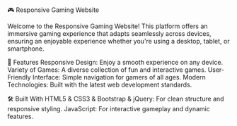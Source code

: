 🎮 Responsive Gaming Website

Welcome to the Responsive Gaming Website!
This platform offers an immersive gaming experience that adapts seamlessly across devices,
ensuring an enjoyable experience whether you're using a desktop, tablet, or smartphone.


🌟 Features
Responsive Design: Enjoy a smooth experience on any device.
Variety of Games:  A diverse collection of fun and interactive games.
User-Friendly Interface: Simple navigation for gamers of all ages.
Modern Technologies: Built with the latest web development standards.


🛠️ Built With
HTML5 & CSS3 & Bootstrap & jQuery: For clean structure and responsive styling.
JavaScript: For interactive gameplay and dynamic features.
